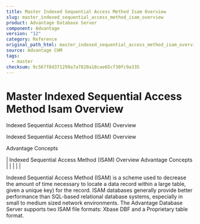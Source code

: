 ```yaml
---
title: Master Indexed Sequential Access Method Isam Overview
slug: master_indexed_sequential_access_method_isam_overview
product: Advantage Database Server
component: Advantage
version: "12"
category: Reference
original_path_html: master_indexed_sequential_access_method_isam_overview.htm
source: Advantage CHM
tags:
  - master
checksum: 9c567f8d371299a7a7820a18cae65cf30fc9a335
---
```


# Master Indexed Sequential Access Method Isam Overview

Indexed Sequential Access Method (ISAM) Overview

Indexed Sequential Access Method (ISAM) Overview

Advantage Concepts

| Indexed Sequential Access Method (ISAM) Overview  Advantage Concepts |  |  |  |  |

Indexed Sequential Access Method (ISAM) is a scheme used to decrease the amount of time necessary to locate a data record within a large table, given a unique key) for the record. ISAM databases generally provide better performance than SQL-based relational database systems, especially in small to medium sized network environments. The Advantage Database Server supports two ISAM file formats: Xbase DBF and a Proprietary table format.
